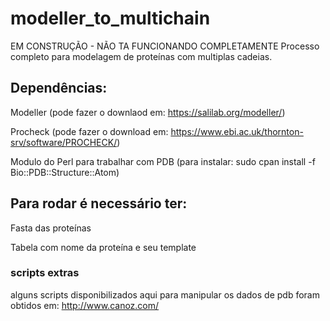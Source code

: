 # modeller_to_multichain
EM CONSTRUÇÃO - NÃO TA FUNCIONANDO COMPLETAMENTE
Processo completo para modelagem de proteínas com multiplas cadeias.

## Dependências: 
Modeller (pode fazer o downlaod em: https://salilab.org/modeller/)

Procheck (pode fazer o download em: https://www.ebi.ac.uk/thornton-srv/software/PROCHECK/)

Modulo do Perl para trabalhar com PDB (para instalar: sudo cpan install -f Bio::PDB::Structure::Atom)

## Para rodar é necessário ter:
Fasta das proteínas 

Tabela com nome da proteína e seu template

### scripts extras
alguns scripts disponibilizados aqui para manipular os dados de pdb foram obtidos em: http://www.canoz.com/
